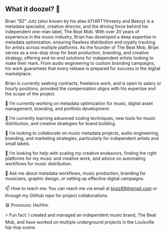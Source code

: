 ## What it doozel? 👋
Brian "BZ" Jutz (also known by his alias bTHIRTYthreezy and Beezy) is a metadata specialist, creative director, and the driving force behind his independent one-man label, The Beat Mob. With over 20 years of experience in the music industry, Brian has developed a deep expertise in metadata optimization, ensuring flawless distribution and royalty tracking for artists across multiple platforms. As the founder of The Beat Mob, Brian serves as a one-stop shop for beat production, branding, and creative strategy, offering end-to-end solutions for independent artists looking to make their mark. From audio engineering to custom branding campaigns, his work guarantees that every release is prepared for success in the digital marketplace.

Brian is currently seeking contracts, freelance work, and is open to salary or hourly positions, provided the compensation aligns with his expertise and the scope of the project.

🔭 I’m currently working on metadata optimization for music, digital asset management, branding, and portfolio development.

🌱 I’m currently learning advanced coding techniques, new tools for music distribution, and creative strategies for brand building.

👯 I’m looking to collaborate on music metadata projects, audio engineering, branding, and marketing strategies, particularly for independent artists and small labels.

🤔 I’m looking for help with scaling my creative endeavors, finding the right platforms for my music and creative work, and advice on automating workflows for music distribution.

💬 Ask me about metadata workflows, music production, branding for musicians, graphic design, or setting up effective digital campaigns.

📫 How to reach me: You can reach me via email at bjutz89@gmail.com or through my GitHub repo for project collaborations.

😄 Pronouns: He/Him

⚡ Fun fact: I created and managed an independent music brand, The Beat Mob, and have worked on multiple underground projects in the Louisville hip-hop scene.

<!--
**TheBeatMobMedia/TheBeatMobMedia** is a ✨ _special_ ✨ repository because its `README.md` (this file) appears on your GitHub profile.


🔭 I’m currently working on metadata optimization for music, digital asset management, branding, and portfolio development.

🌱 I’m currently learning advanced coding techniques, new tools for music distribution, and creative strategies for brand building.

👯 I’m looking to collaborate on music metadata projects, audio engineering, branding, and marketing strategies, particularly for independent artists and small labels.

🤔 I’m looking for help with scaling my creative endeavors, finding the right platforms for my music and creative work, and advice on automating workflows for music distribution.

💬 Ask me about metadata workflows, music production, branding for musicians, graphic design, or setting up effective digital campaigns.

📫 How to reach me: You can reach me via email at bjutz89@gmail.com or through my GitHub repo for project collaborations.

😄 Pronouns: He/Him

⚡ Fun fact: I created and managed an independent music brand, The Beat Mob, and have worked on multiple underground projects in the Louisville hip-hop scene.
-->
